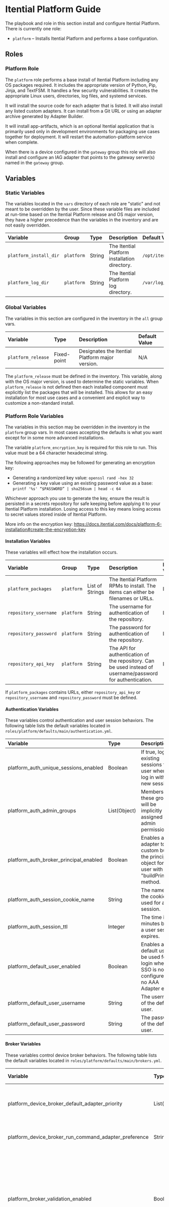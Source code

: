 # Itential Platform Guide

The playbook and role in this section install and configure Itential Platform.  There is currently
one role:

* `platform` – Installs Itential Platform and performs a base configuration.

## Roles

### Platform Role

The `platform` role performs a base install of Itential Platform including any OS packages
required. It includes the appropriate version of Python, Pip, Jinja, and TextFSM. It handles a few
security vulnerabilities. It creates the appropriate Linux users, directories, log files, and
systemd services.

It will install the source code for each adapter that is listed. It will also install any listed
custom adapters. It can install from a Git URL or using an adapter archive generated by Adapter
Builder.

It will install app-artifacts, which is an optional Itential application that is primarily used
only in development environments for packaging use cases together for deployment. It will restart
the automation-platform service when complete.

When there is a device configured in the `gateway` group this role will also install and configure
an IAG adapter that points to the gateway server(s) named in the `gateway` group.

## Variables

### Static Variables

The variables located in the `vars` directory of each role are "static" and not meant to be
overridden by the user.  Since these variable files are included at run-time based on the Itential
Platform release and OS major version, they have a higher precedence than the variables in the
inventory and are not easily overridden.

| Variable | Group | Type | Description | Default Value |
| :------- | :---- | :--- | :---------- | :------------ |
| `platform_install_dir` | `platform` | String | The Itential Platform installation directory. | `/opt/itential/platform/server` |
| `platform_log_dir` | `platform` | String | The Itential Platform log directory. | `/var/log/itential` |

### Global Variables

The variables in this section are configured in the inventory in the `all` group vars.

| Variable | Type | Description | Default Value |
| :------- | :--- | :---------- | :------------ |
| `platform_release` | Fixed-point | Designates the Itential Platform major version. | N/A |

The `platform_release` must be defined in the inventory.  This variable, along with the OS major
version, is used to determine the static variables. When `platform_release` is not defined then each
installed component must explicitly list the packages that will be installed.  This allows for an
easy installation for most use cases and a convenient and explicit way to customize a non-standard
install.

### Platform Role Variables

The variables in this section may be overridden in the inventory in the `platform` group vars. In
most cases accepting the defaults is what you want except for in some more advanced installations.

The variable `platform_encryption_key` is required for this role to run. This value must be a 64
character hexadecimal string.

The following approaches may be followed for generating an encryption key:

- Generating a randomized key value: `openssl rand -hex 32`
- Generating a key value using an existing password value as a base: `printf '%s' “$PASSWORD” | sha256sum | head -c 64`

Whichever approach you use to generate the key, ensure the result is persisted in a secrets
repository for safe keeping before applying it to your Itential Platform installation. Losing
access to this key means losing access to secret values stored inside of Itential Platform.

More info on the encryption key:
<https://docs.itential.com/docs/platform-6-installation#create-the-encryption-key>

#### Installation Variables

These variables will effect how the installation occurs.

| Variable | Group | Type | Description | Default Value |
| :------- | :---- | :--- | :---------- | :------------ |
| `platform_packages` | `platform` | List of Strings | The Itential Platform RPMs to install. The items can either be filenames or URLs. | N/A |
| `repository_username` | `platform` | String | The username for authentication of the repository. | N/A |
| `repository_password` | `platform` | String | The password for authentication of the repository. | N/A |
| `repository_api_key` | `platform` | String | The API for authentication of the repository. Can be used instead of username/password for authentication.| N/A |

If `platform_packages` contains URLs, either `repository_api_key` or `repository_username` and
`repository_password` must be defined.

#### Authentication Variables

These variables control authentication and user session behaviors. The following table lists the
default variables located in `roles/platform/defaults/main/authentication.yml`.

| Variable | Type | Description | Default Value |
| :------- | :--- | :---------- | :------------ |
| platform_auth_unique_sessions_enabled | Boolean | If true, logs out existing sessions for a user when they log in with a new session. | `false` |
| platform_auth_admin_groups | List(Object) | Members of these groups will be implicitly assigned with admin permissions. | { "provenance": "Local AAA", "group": "pronghorn_admin" } |
| platform_auth_broker_principal_enabled | Boolean | Enables a AAA adapter to custom build the principal object for a user with a "buildPrincipal" method. | `false` |
| platform_auth_session_cookie_name | String | The name of the cookie used for a user session. | `token` |
| platform_auth_session_ttl | Integer | The time in minutes before a user session expires. | 60 |
| platform_default_user_enabled | Boolean | Enables a default user to be used for login when SSO is not configured and no AAA Adapter exists. | `true` |
| platform_default_user_username | String | The username of the default user. | `admin` |
| platform_default_user_password | String | The password of the default user. | `admin` |

#### Broker Variables

These variables control device broker behaviors. The following table lists the default variables
located in `roles/platform/defaults/main/brokers.yml`.

| Variable | Type | Description | Default Value |
| :------- | :--- | :---------- | :------------ |
| platform_device_broker_default_adapter_priority | List(String) | A list of adapter types that manages the devices. |  |
| platform_device_broker_run_command_adapter_preference | String | Runs a command on a device. |  |
| platform_broker_validation_enabled | Boolean | If true, the platform will perform strict JSON Schema validation on messages into the brokers and coming back to the broker layer from adapters. | false |

#### Integration Worker Variables

These variables control integration worker behaviors. The following table lists the default
variables located in `roles/platform/defaults/main/integration_worker.yml`.

| Variable | Type | Description | Default Value |
| :------- | :--- | :---------- | :------------ |
| platform_integration_thread_count | Integer | The number of threads available for API requests. | 5 |
| platform_integration_timeout | Integer | The number of milliseconds until an integration request times out. | 15000 |

#### Logger Variables

These variables control logging and syslog integration behaviors. The following table lists the
default variables located in `roles/platform/defaults/main/logging.yml`.

| Variable | Type | Description | Default Value |
| :------- | :--- | :---------- | :------------ |
| platform_log_max_files | Integer | The maximum number of each log file to keep as rotation occurs. | 100 |
| platform_log_max_file_size | Integer | The maximum file size in bytes of each log file before rotation occurs. | 1048576 |
| platform_log_level | String | The minimum log level to display in the log file. | `info` |
| platform_log_dir | String | The absolute directory path where log files are written. | `/var/log/itential/platform` |
| platform_log_filename | String | The name of the primary platform log file. | `platform.log` |
| platform_log_level_console | String | The minimum log level to display in the console (stdout). | `warn` |
| platform_webserver_log_directory | String | The absolute directory path where webserver log files are written. | `/var/log/itential/platform` |
| platform_webserver_log_filename | String | The name of the webserver log file. | `webserver.log` |
| platform_log_level_syslog | String | The minimum log level to send to the syslog server. | `warning` |
| platform_syslog_host | String | The hostname or IP address of the syslog server. | `localhost` |
| platform_syslog_port | Integer | The port number of the syslog server. | 514 |
| platform_syslog_protocol | String | The protocol to use when sending logs to the syslog server. | `udp4` |
| platform_syslog_facility | String | The syslog facility to use when sending logs to the syslog server. | `local0` |
| platform_syslog_type | String | The syslog message format to use when sending logs to the syslog server. | `BSD` |
| platform_syslog_path | String | The path to the syslog server file. | `/dev/log` |
| platform_syslog_pid | String | The process property to include as the process id in the syslog message. | `process.pid` |
| platform_syslog_localhost | String | The hostname to include in the syslog message. | `localhost` |
| platform_syslog_app_name | String | The process property to include as the application name in the syslog message. | `process.title` |
| platform_syslog_eol | String | The end of line character to include in the syslog message. |  |

#### Platform UI Variables

These variables control UI behaviors. The following table lists the default variables located in
`roles/platform/defaults/main/platform_ui.yml`.

| Variable | Type | Description | Default Value |
| :------- | :--- | :---------- | :------------ |
| platform_ui_layout_file | String | Path to the layout file extended in pug templates. |  |
| platform_ui_home_file | String | Path to the HTML file that will be displayed as the home page for the UI. | `node_modules/@itential/iap-ui/build/index.html` |
| platform_ui_login_file | String | Path to the HTML file that will be displayed as the login page for the UI. | `node_modules/@itential/iap-ui/build/index.html` |
| platform_ui_profile_file | String | Path to the HTML file that will be displayed as the profile page for the UI. | `node_modules/@itential/iap-ui/build/index.html` |
| platform_ui_favicon_file | String | Path to the favicon file that will be displayed in the browser tab. | `ui/img/favicon.ico` |
| platform_ui_apple_touch_icon_file | String | Path to the apple touch icon file that will be displayed on iOS devices. | `ui/img/apple-touch-icon.png` |

#### Redis Variables

These variables control Redis integration behaviors. The following table lists the default
variables located in `roles/platform/defaults/main/redis.yml`.

| Variable | Type | Description | Default Value |
| :------- | :--- | :---------- | :------------ |
| platform_redis_db | Integer | The Redis keyspace (database number) to use for the connection. | 0 |
| platform_redis_auth_enabled | String | Flag to enable Redis authentication. | `true` |
| platform_redis_username | String | The username to use when connecting to Redis. | `itential` |
| platform_redis_password | String | The password to use when connecting to Redis. | `itential` |
| platform_redis_max_retries_per_request | Integer |  The maximum number of times to retry a request to Redis when the connection is lost. | 20 |
| platform_redis_max_heartbeat_write_retries | Integer | The maximum number of times to retry writing a heartbeat message to Redis from a service. | 20 |
| platform_redis_host | String | The hostname of the Redis server. Not used when connecting to Redis Sentinels. | `localhost` |
| platform_redis_port | Integer | The port to use when connecting to this Redis instance. | 6379 |
| platform_redis_sentinels | List(Object) | The list of Redis Sentinel servers (hostnames and ports) to use for high availability. |  |
| platform_redis_sentinel_username | String | The username to use when connecting to Sentinel. | `sentineluser` |
| platform_redis_sentinel_password | String | The password to use when connecting to Sentinel. | `sentineluser` |
| platform_redis_name | String | The Redis primary name. This only has meaning when Redis is running with replication enabled. The sentinels will monitor this node and consider it down only when the sentinels agree. Note: The primary name should not include special characters other than: .-_ and no whitespaces. | `itentialmaster` |
| platform_redis_tls | Object | Redis TLS configuration options for secure connections. Refer to NodeJS TLS library for all supported options. |  |

#### SNMP Variables

These variables control SNMP behaviors. The following table lists the default variables located in
`roles/platform/defaults/main/snmp.yml`.

| Variable | Type | Description | Default Value |
| :------- | :--- | :---------- | :------------ |
| platform_snmp_alarm_configs | List(Object) |  | `{ "ip": "localhost", "community": "public", "type": "trap", "properties": { "port": 161, "retries": 1, "timeout": 5000, "transport": "udp4", "trapPort": 162, "version": "V1" } }` |

#### Vault Variables

These variables control Hashicorp Vault integration behaviors. The following table lists the
default variables located in `roles/platform/defaults/main/vault.yml`.

| Variable | Type | Description | Default Value |
| :------- | :--- | :---------- | :------------ |
| platform_configure_vault | Boolean | Flag to enable/disable configuring Vault in Itential Platform | `false` |
| platform_vault_token_dir | String | The directory to store the vault root key in | `{{ platform_install_dir }}/keys` |
| platform_vault_url | String | The URL to the Hashicorp Vault server. | `http://localhost:8200` |
| platform_vault_auth_method | String | The authorization method to connect to Hashicorp Vault. Either token or approle. | `token` |
| platform_vault_role_id | String | Hashicorp Vault Role ID used for AppRole authentication. |  |
| platform_vault_secret_id | String | Hashicorp Vault Secret ID used for AppRole login. |  |
| platform_vault_approle_path | String | The path where the AppRole was enabled. |  |
| platform_vault_token_file | String | The file path to a token file. The token is used for authentication to access Vault secrets. | `{{ platform_vault_token_dir }}/vault.token` |
| platform_vault_secrets_endpoint | String | The endpoint for the Secrets Engine that is used. | `itential/data` |
| platform_vault_read_only | Boolean | If true, only reads secrets from Hashicorp Vault. Otherwise, the platform can write secrets to Vault for storage. | `true` |

#### Webserver Variables

These variables control basic webserver behaviors. The following table lists the default variables
located in `roles/platform/defaults/main/webserver.yml`.

| Variable | Type | Description | Default Value |
| :------- | :--- | :---------- | :------------ |
| platform_webserver_cache_control_enabled | Boolean | A toggle to instruct the webserver to include HTTP cache control headers on the response. | `false` |
| platform_webserver_timeout | Integer | Timeout to use for incoming HTTP requests to the platform API, in milliseconds. | 300000 |
| platform_webserver_response_header_access_control_allow_origin | String | The value of the HTTP Access-Control-Allow-Origin header returned to clients. | `"*"` |
| platform_webserver_http_enabled | Boolean | If true, allows the webserver to respond to insecure HTTP requests. | `true` |
| platform_webserver_http_port | Integer | The port on which the webserver listens for HTTP requests. | 3000 |
| platform_webserver_https_enabled | Boolean | If true, allows the webserver to respond to secure HTTPS requests. | `false` |
| platform_webserver_https_port | Integer | The port on which the webserver listens for HTTPS requests. | 3443 |
| platform_webserver_https_key | String | The path to the public key file used for HTTPS connections. | `/opt/itential/platform/keys/key.pem` |
| platform_webserver_https_passphrase | String | The passphrase for the private key used to enable TLS sessions. |  |
| platform_webserver_https_cert | String | The path to the certificate file used for HTTPS connections. | `/opt/itential/platform/keys/cert.pem` |
| platform_webserver_https_secure_protocol | String | The set of allowed SSL/TLS protocol versions. | `TLSv1_2_method` |
| platform_webserver_https_ciphers | String |  The allowed SSL/TLS cipher suite. | `ECDHE-RSA-AES128-GCM-SHA256:ECDHE-ECDSA-AES128-GCM-SHA256:ECDHE-RSA-AES256-GCM-SHA384:ECDHE-ECDSA-AES256-GCM-SHA384:DHE-RSA-AES128-GCM-SHA256:ECDHE-RSA-AES128-SHA256:DHE-RSA-AES128-SHA256:ECDHE-RSA-AES256-SHA384:DHE-RSA-AES256-SHA384:ECDHE-RSA-AES256-SHA256:DHE-RSA-AES256-SHA256:HIGH:!aNULL:!eNULL:!EXPORT:!DES:!RC4:!MD5:!PSK:!SRP:!CAMELLIA` |
| platform_webserver_https_client_reneg_limit | Integer | Specifies the number of renegotiations that are allowed in a single HTTPS connection. | 3 |
| platform_webserver_https_client_reneg_window | Integer | Specifies the time renegotiation window in seconds for a single HTTPS connection. | 600 |
| platform_webserver_http_allowed_optional_verbs | List(String) | The set of allowed HTTP verbs in addition to those defined in the standard HTTP/1.1 protocol. |  |

#### Workflow Worker Variables

These variables control Workflow Engine behaviors. The following table lists the default variables
located in `roles/platform/defaults/main/workflow_worker.yml`.

| Variable | Type | Description | Default Value |
| :------- | :--- | :---------- | :------------ |
| platform_task_worker_enabled | Boolean | If true, will start working tasks immediately after the server startup process is complete. If false, the task worker must be enabled manually via the UI/API. | `true` |
| platform_job_worker_enabled | Boolean | If true, will allow jobs to be started after the server startup process is complete. If false, API calls to start Jobs will return an error until enabled manually via the UI/API. | `true` |

#### MongoDB Variables

These variables control MongoDB integration behaviors. The following table lists the default
variables located in `roles/platform/defaults/main/mongodb.yml`.

| Variable | Type | Description | Default Value |
| :------- | :--- | :---------- | :------------ |
| platform_mongo_auth_enabled | Boolean | Instructs the MongoDB driver to use the configured username/password when connecting to MongoDB. | `true` |
| platform_mongo_user | String | The username to use when connecting to MongoDB. | `itential` |
| platform_mongo_password | String | The password to use when connecting to MongoDB. | `itential` |
| platform_mongo_auth_db | String | The name of the database that the MongoDB user must authenticate against. |  |
| platform_mongo_bypass_version_check | Boolean | If true, the server will not check if it is connecting to a compatible MongoDB version. | `false` |
| platform_mongo_db_name | String | The name of the MongoDB logical database to connect to. | `itential` |
| platform_mongo_url | String | The MongoDB connection string. For a replica set this will include all members of the replica set. For Mongo Atlas this will be the SRV connection format. | `mongodb://localhost:27017` |
| platform_mongo_tls_enabled | Boolean | Instruct the MongoDB driver to use TLS protocols when connecting to the database. | `false` |
| platform_mongo_tls_allow_invalid_certificates | Boolean | If true, disables the validation checks for TLS certificates on other servers in the cluster and allows the use of invalid or self-signed certificates to connect. | `false` |
| platform_mongo_tls_ca_file | String | The .pem file that contains the root certificate chain from the Certificate Authority. Specify the file name of the .pem file using absolute paths. |  |
| platform_mongo_max_pool_size | Integer | The maximum number of connections in a connection pool. Each application/adapter has its own connection pool. |  |

#### Platform Variables

These variables control core platform behaviors. The following table lists the default variables
located in `roles/platform/defaults/main/platform.yml`.

| Variable | Type | Description | Default Value |
| :------- | :--- | :---------- | :------------ |
| platform_mongodb_root_ca_file_destination | String | Destination as referenced by itential user when connecting from itential host. This is ultimately stored in the mongo database to be read by Itential Platform, therefore this is the location as seen from the Itential Platform host. | `/opt/itential/keys/mongo-rootCA.pem` |
| platform_package_dependencies | List(String) | Required OS packages for install. | `glibc-common, openldap, openldap-clients, openssl, git` |
| platform_python_base_dependencies | List(String) | Required python packages for install. | `pip, setuptools, wheel` |
| platform_python_executable | String | The python executable locations. These will be symlinks to the appropriate executables in /usr/bin. | `/usr/bin/python{{ platform_python_version }}` |
| platform_pip_executable | String | The pip executable locations. These will be symlinks to the appropriate executables in /usr/bin. | `/usr/bin/pip{{ platform_python_version }}` |
| platform_configure_iag_adapters | Boolean | Should the platform configure and add any IAG adapters that it discovers? Based on the presence of devices in the gateway group this will build adapter configs for each that it finds and insert them into the mongo database. | `true` |
| platform_iag_adapter_token_timeout | Integer | If the IAG adapters are configured, set the token timeout. The default value is 3600000 milliseconds (60 minutes). | 3600000 |
| platform_user | String | The default user that runs the server process. | `itential` |
| platform_group | String | The default group that runs the server process. | `itential` |
| platform_upload_using_rsync | Boolean | Flag to determine whether to use rsync when uploading artifacts. | `false` |
| platform_delete_package_lock_file | Boolean | Flag to remove the package-lock.json file before running the NPM install. | `true` |
| platform_disable_git_safe_repo_checks | Boolean | Flag to disable Git safe repo check. | `true` |
| platform_npm_ignore_scripts | Boolean | Flag to prevent the NPM scripts from running when running the NPM install. | `true` |
| platform_app_artifacts_enabled | Boolean | Flag to install app-artifacts. | `false` |

#### Server Variables

These variables control Itential server behaviors. The following table lists the default variables
located in `roles/platform/defaults/main/server.yml`.

| Variable | Type | Description | Default Value |
| :------- | :--- | :---------- | :------------ |
| platform_profile_id | String | The name of the profile document to load from the MongoDB where legacy configuration properties are stored. Not required for installations that are using environment variables or a properties file. | |
| platform_server_id | String | An identifier for the server instance. This is used to uniquely identify the server in a multi-server environment. If not provided, the server will generate one on startup. | `{{ inventory_hostname }}` |
| platform_services | List | A whitelist of services (applications/adapters) to initialize on startup of the platform. If no value is given, all services will be initialized. |  |
| platform_service_blacklist | List | The service type that will be denied CRUD operation access. |  |
| platform_encrypted | Boolean | Indicates whether the platform is using encrypted code files. | `true` |
| platform_shutdown_timeout | Integer | The amount of time a service should wait before shutting down, in seconds. | 3 |
| platform_service_launch_delay | Integer | The application/adapter launch delay, in seconds. | 1 |
| platform_service_launch_timeout | Integer | The application/adapter launch timeout, in seconds. | 600 |
| platform_service_health_check_interval | Integer | How often to update service health, measured in seconds. | 5 |
| platform_service_health_check_unhealthy_threshold | Integer | The number of failed health checks in a row before a service is considered to be “unhealthy”. | 3 |
| platform_dead_process_check_enabled | Boolean | If true, the platform will periodically check for dead processes. | `false` |
| platform_dead_process_check_interval | Integer | How often to check if application/adapter stopped sending healthcheck pings, in seconds. | 5 |
| platform_dead_process_max_period | Integer | Maximum time period for application/adapter without sending healthcheck ping, in seconds. | 15 |
| platform_service_crash_recovery_max_retries | Integer | Specifies the amount of times services will retry on crash before stopping. | 10 |
| platform_service_crash_recovery_reset_retries_after_ms | Integer | Specifies the amount of times between each retry before the count will reset in milliseconds. | 60000 |
| platform_external_request_timeout | Integer | The timeout for external API requests, in seconds. | 5 |
| platform_device_count_polling_interval | Integer | The interval for how often IAP polls for the number of devices, in hours. | 24 |
| platform_audit_enabled | Boolean | If true, the platform will track detailed audit events. | `false` |

## Building the Inventory

### Example Inventory - Single Itential Platform Node

To install and configure Itential Platform, add a `platform` group and host(s) to your inventory
and configure the `platform_release` and `platform_packages`. The URLs in `platform_packages`
supports Sonatype Nexus, JFrog Artifactory and Gitlab. It is recommended to use
`repository_username` and `repository_password` for Nexus and `repository_api_key` for
Artifactory and Gitlab.  The following inventory shows a basic Itential Platform configuration
with a single node.

```yaml
all:
  vars:
    platform_release: 6.0

  children:
    platform:
      hosts:
        <host1>:
          ansible_host: <addr1>
      vars:
        platform_encryption_key: <openssl rand -hex 32> # 64-length hex string, representing a 256-bit AES  encryption key.
        platform_packages:
          - <rpm1>
          - <rpmN>
```

### Example Inventory - Install Adapters

To install Itential adapters, add the `platform_adapters` flag to the `platform` group and set it
to `true`, and configure the adapters in the `platform_adapters` variable.

```yaml
all:
  vars:
    platform_release: 6.0

  children:
    platform:
      hosts:
        <host1>:
          ansible_host: <addr1>
      vars:
        platform_encryption_key: <openssl rand -hex 32> # 64-length hex string, representing a 256-bit AES  encryption key.
        platform_packages:
          - <rpm1>
          - <rpmN>
        platform_adapters:
          - <git_repo1>
          - <git_repoN>
          - <zip_archive1>
          - <zip_archiveN>
```

### Example Inventory - Install App-Artifact

To install App-Artifacts, add the `platform_app_artifacts_enabled` flag to the `platform` group and
set it to `true` and configure the `platform_app_artifacts_source_file`.

```yaml
all:
  vars:
    platform_release: 6.0

  children:
    platform:
      hosts:
        host1:
          ansible_host: addr1
      vars:
        platform_encryption_key: <openssl rand -hex 32> # 64-length hex string, representing a 256-bit AES  encryption key.
        platform_app_artifacts_enabled: true
        platform_app_artifacts_source_file: archive1
```

### Example Inventory - Use Hashicorp Vault

To configure the Platform to integrate with Hashicorp Vault for secrets management

```yaml
all:
  vars:
    platform_release: 6.0

  children:
    platform:
      hosts:
        <host1>:
          ansible_host: <addr1>
      vars:
        platform_encryption_key: <openssl rand -hex 32> # 64-length hex string, representing a 256-bit AES  encryption key.
        platform_configure_vault: true
        platform_vault_url: http://hashi-vault-example.com:8200
```

## Running the Playbook

To execute all Platform roles, run the `platform` playbook:

```bash
ansible-playbook itential.deployer.platform -i <inventory>
```

The Platform playbook and role supports the following tags:

| Tag | Tasks |
| :-- | :---- |
| configure_os | Create required accounts and directories<br>Configure sudoers and firewalld |
| install_dependencies | Install NodeJS and Python |
| install_nodejs | Install NodeJS |
| install_python | Install Python |
| install_platform | Install Itential Platform |
| install_adapters | Install Itential Platform adapters |
| install_app_artifacts | Install Itential Platform App Artifacts |
| configure_selinux | Configure SELinux |
| configure_vault | Configure Hashicorp Vault |
| configure_platform | Configure Itential Platform systemd service and properties file |

For example, to regenerate the systemd service script and platform.properties file run the platform
playbook with the `configure_platform` tag:

```bash
ansible-playbook itential.deployer.platform -i <inventory> --tags configure_platform
```
